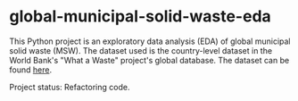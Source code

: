 # global-municipal-solid-waste-eda

This Python project is an exploratory data analysis (EDA) of global municipal solid waste (MSW). The dataset used is the country-level dataset in the World Bank's "What a Waste" project's global database. The dataset can be found [here](https://datacatalog.worldbank.org/search/dataset/0039597).

Project status: Refactoring code.
